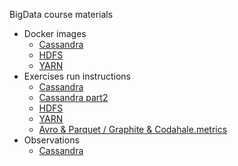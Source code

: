 BigData course materials 

- Docker images
  - [Cassandra](docker/cassandra-tarball/Dockerfile)
  - [HDFS](docker/hdfs-tarball/Dockerfile)
  - [YARN](docker/hadoop-tarball/Dockerfile)
- Exercises run instructions
  - [Cassandra](week1-cassandra/README.md)
  - [Cassandra part2](week1-cassandra-part2/README.md)
  - [HDFS](week2-hdfs/README.md)
  - [YARN](week3-yarn/README.md)
  - [Avro & Parquet / Graphite & Codahale.metrics](week4-data-formats_and_metrics/README.md)
- Observations
  - [Cassandra](observations/1-cassandra.md)
